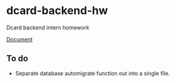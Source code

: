 # dcard-backend-hw
Dcard backend intern homework

[Document](https://drive.google.com/file/d/1AreBiHDUYXH6MI5OqWpKP-f6-W0zA8np/view)

## To do

- Separate database automigrate function out into a single file.
